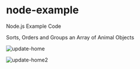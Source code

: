 # node-example
Node.js Example Code

Sorts, Orders and Groups an Array of Animal Objects

![update-home](https://user-images.githubusercontent.com/128429654/232640323-f99f9c37-1417-4d5f-b757-518c270ce967.png)

![update-home2](https://user-images.githubusercontent.com/128429654/232640341-27db0786-5c2d-4dea-94ee-7d008d8a0f40.png)
